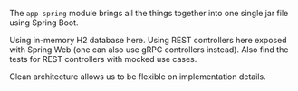 The `app-spring` module brings all the things together into one single jar file using Spring Boot.

Using in-memory H2 database here.
Using REST controllers here exposed with Spring Web (one can also use gRPC controllers instead).
Also find the tests for REST controllers with mocked use cases.

Clean architecture allows us to be flexible on implementation details.